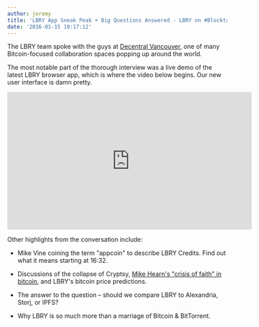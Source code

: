 ```yaml
---
author: jeremy
title: 'LBRY App Sneak Peak + Big Questions Answered - LBRY on #Blocktalk Last Night'
date: '2016-01-15 19:17:12'
---
```


The LBRY team spoke with the guys at [Decentral Vancouver](http://decentralvancouver.com/), one of many Bitcoin-focused collaboration spaces popping up around the world.

The most notable part of the thorough interview was a live demo of the latest LBRY browser app, which is where the video below begins. Our new user interface is damn pretty.

<p style="text-align: center;"><iframe width="560" height="315" src="https://www.youtube.com/embed/StVUjT9wMow?rel=0" frameborder="0" allowfullscreen></iframe></p>

Other highlights from the conversation include:

* Mike Vine coining the term "appcoin" to describe LBRY Credits. Find out what it means starting at 16:32.

* Discussions of the collapse of Cryptsy, [Mike Hearn's "crisis of faith" in bitcoin](http://stfi.re/bedxrb), and LBRY's bitcoin price predictions.

* The answer to the question – should we compare LBRY to Alexandria, Storj, or IPFS?

* Why LBRY is so much more than a marriage of Bitcoin & BitTorrent.
